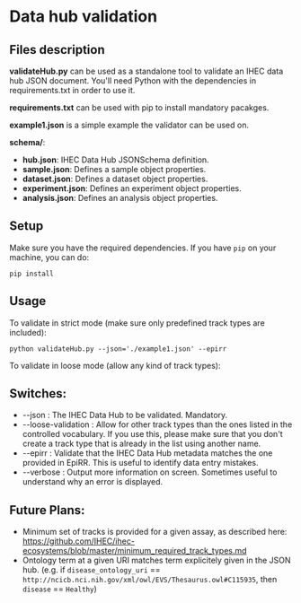 # Data hub validation

## Files description

**validateHub.py** can be used as a standalone tool to validate an IHEC data hub JSON document. You'll need Python with the dependencies in requirements.txt in order to use it.

**requirements.txt** can be used with pip to install mandatory pacakges.

**example1.json** is a simple example the validator can be used on.

**schema/**:

* **hub.json**: IHEC Data Hub JSONSchema definition.
* **sample.json**: Defines a sample object properties.
* **dataset.json**: Defines a dataset object properties.
* **experiment.json**: Defines an experiment object properties.
* **analysis.json**: Defines an analysis object properties.

## Setup
Make sure you have the required dependencies. If you have ```pip``` on your machine, you can do:
```
pip install
```


## Usage
To validate in strict mode (make sure only predefined track types are included):
```
python validateHub.py --json='./example1.json' --epirr
```

To validate in loose mode (allow any kind of track types):

## Switches:
* --json : The IHEC Data Hub to be validated. Mandatory.
* --loose-validation : Allow for other track types than the ones listed in the controlled vocabulary. If you use this, please make sure that you don't create a track type that is already in the list using another name.
* --epirr : Validate that the IHEC Data Hub metadata matches the one provided in EpiRR. This is useful to identify data entry mistakes.
* --verbose : Output more information on screen. Sometimes useful to understand why an error is displayed.


 
## Future Plans:
* Minimum set of tracks is provided for a given assay, as described here: https://github.com/IHEC/ihec-ecosystems/blob/master/minimum_required_track_types.md
* Ontology term at a given URI matches term explicitely given in the JSON hub. (e.g. if `disease_ontology_uri` == `http://ncicb.nci.nih.gov/xml/owl/EVS/Thesaurus.owl#C115935`, then `disease` == `Healthy`) 
 
